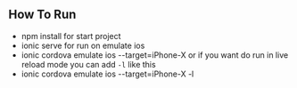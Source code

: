 ## How To Run
- npm install
for start project
- ionic serve
for run on emulate ios
- ionic cordova emulate ios --target=iPhone-X
or if you want do run in live reload mode you can add `-l` like this
- ionic cordova emulate ios --target=iPhone-X -l
